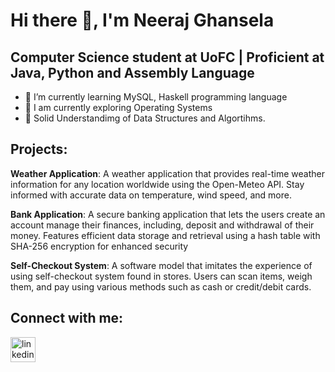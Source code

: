 # Hi there 👋, I'm  Neeraj Ghansela
##  Computer Science student at UoFC | Proficient at Java, Python and Assembly Language

- 🌱 I’m currently learning MySQL, Haskell programming language
- 🌱 I am currently exploring Operating Systems
- 🌱 Solid Understandimg of Data Structures and Algortihms.

## Projects:
<b>Weather Application</b>: A weather application that provides real-time weather information for any location worldwide using the Open-Meteo API. Stay informed with accurate data on temperature, wind speed, and more.

<b>Bank Application</b>: A secure banking application that lets the users create an account manage their finances, including, deposit and withdrawal of their money. Features efficient data storage and retrieval using a hash table with SHA-256 encryption for enhanced security

<b>Self-Checkout System</b>: A software model that imitates the experience of using self-checkout system found in stores. Users can scan items, weigh them, and pay using various methods such as cash or credit/debit cards.
  

## Connect with me:
[<img src='https://cdn.jsdelivr.net/npm/simple-icons@3.0.1/icons/linkedin.svg' alt='linkedin' height='40'>](https://www.linkedin.com/in/neeraj-ghansela/)  

